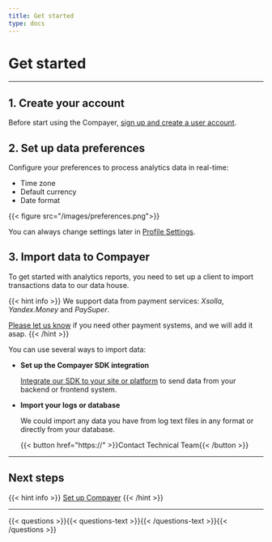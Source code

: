 ```yaml
---
title: Get started
type: docs
---
```


# Get started

***

## 1. Create your account

Before start using the Compayer, [sign up and create a user account](TODO).

## 2. Set up data preferences

Configure your preferences to process analytics data in real-time:

- Time zone
- Default currency
- Date format

{{< figure src="/images/preferences.png">}}

You can always change settings later in [Profile Settings](TODO).

## 3. Import data to Compayer

To get started with analytics reports, you need to set up a client to import transactions data to our data house.

{{< hint info >}}
We support data from payment services: *Xsolla*, *Yandex.Money* and *PaySuper*.

[Please let us know](TODO) if you need other payment systems, and we will add it asap.
{{< /hint >}}

You can use several ways to import data:
 
- **Set up the Compayer SDK integration**

    [Integrate our SDK to your site or platform](/docs/integration/) to send data from your backend or frontend system.

- **Import your logs or database**

    We could import any data you have from log text files in any format or directly from your database.
    
    {{< button href="https://" >}}Contact Technical Team{{< /button >}}

***

## Next steps

{{< hint info >}}
[Set up Compayer](/docs/integration/) 
{{< /hint >}}

***

{{< questions >}}{{< questions-text >}}{{< /questions-text >}}{{< /questions >}}